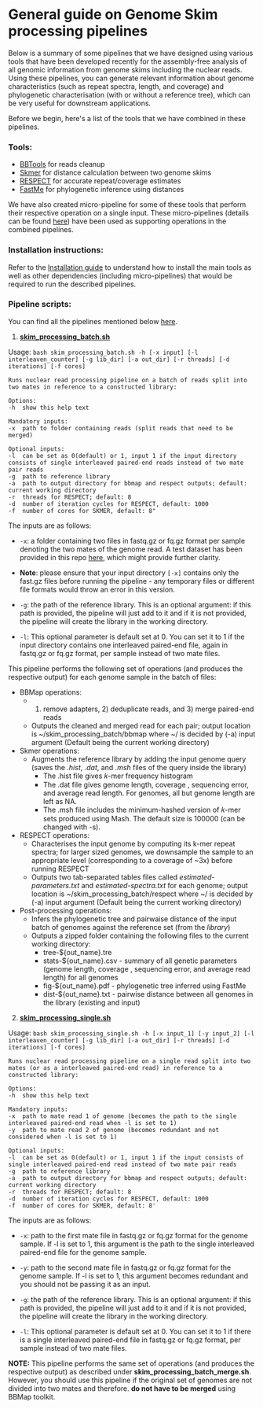 # General guide on Genome Skim processing pipelines 

Below is a summary of some pipelines that we have designed using various tools that have been developed recently for the assembly-free analysis of all genomic information from genome skims including the nuclear reads. Using these pipelines, you can generate relevant information about genome characteristics (such as repeat spectra, length, and coverage) and phylogenetic characterisation (with or without a reference tree), which can be very useful for downstream applications.

Before we begin, here's a list of the tools that we have combined in these pipelines. 

### Tools:

* [BBTools](https://sourceforge.net/projects/bbmap/) for reads cleanup
* [Skmer](https://github.com/shahab-sarmashghi/Skmer) for distance calculation between two genome skims
* [RESPECT](https://github.com/shahab-sarmashghi/RESPECT) for accurate repeat/coverage estimates
* [FastMe](http://www.atgc-montpellier.fr/fastme/) for phylogenetic inference using distances

We have also created micro-pipeline for some of these tools that perform their respective operation on a single input. These micro-pipelines (details can be found [here](https://github.com/smirarab/skimming_scripts/tree/master/Skim_processing_pipelines/Pipelines)) have been used as supporting operations in the combined pipelines. 

### Installation instructions:

Refer to the [Installation guide](https://github.com/smirarab/skimming_scripts/blob/master/Skim_processing_pipelines/Installation_guide.md) to understand how to install the main tools as well as other dependencies (including micro-pipelines) that would be required to run the described pipelines.

### Pipeline scripts:

You can find all the pipelines mentioned below [here](https://github.com/smirarab/skimming_scripts/tree/master/Skim_processing_pipelines/Pipelines).

1. [**skim_processing_batch.sh**](https://github.com/smirarab/skimming_scripts/blob/master/Skim_processing_pipelines/Pipelines/skim_processing_batch.sh)

Usage: ``bash skim_processing_batch.sh -h [-x input] [-l interleaven_counter] [-g lib_dir] [-a out_dir] [-r threads] [-d iterations] [-f cores]``

``Runs nuclear read processing pipeline on a batch of reads split into two mates in reference to a constructed library:``
    
    Options:
    -h  show this help text
   
    Mandatory inputs:
    -x  path to folder containing reads (split reads that need to be merged)
    
    Optional inputs:
    -l  can be set as 0(default) or 1, input 1 if the input directory consists of single interleaved paired-end reads instead of two mate pair reads
    -g  path to reference library
    -a  path to output directory for bbmap and respect outputs; default: current working directory
    -r  threads for RESPECT; default: 8
    -d  number of iteration cycles for RESPECT, default: 1000
    -f  number of cores for SKMER, default: 8"

The inputs are as follows:

* `-x`: a folder containing two files in fastq.gz or fq.gz format per sample denoting the two mates of the genome read. A test dataset has been provided in this repo [here](https://github.com/smirarab/skimming_scripts/tree/master/Skim_processing_pipelines/test/skims), which might provide further clarity. 

* **Note**: please ensure that your input directory `[-x]` contains only the fast.gz files before running the pipeline - any temporary files or different file formats would throw an error in this version.

* `-g`: the path of the reference library. This is an optional argument: if this path is provided, the pipeline will just add to it and if it is not provided, the pipeline will create the library in the working directory. 

* `-l`: This optional parameter is default set at 0. You can set it to 1 if the input directory contains one interleaved paired-end file, again in fastq.gz or fq.gz format, per sample instead of two mate files. 

This pipeline performs the following set of operations (and produces the respective output) for each genome sample in the batch of files:

* BBMap operations: 
    * 1) remove adapters, 2) deduplicate reads, and 3) merge paired-end reads
    * Outputs the cleaned and merged read for each pair; output location is ~/skim_processing_batch/bbmap where ~/ is decided by (-a) input argument (Default being the current working directory)
* Skmer operations:
    * Augments the reference library by adding the input genome query (saves the *.hist*, *.dat*, and *.msh* files of the query inside the library)
        * The .hist file gives 𝑘-mer frequency histogram
        * The .dat file gives genome length, coverage , sequencing error, and average read length. For genomes, all but genome length are left as NA.
        * The .msh file includes the minimum-hashed version of 𝑘-mer sets produced using Mash. The default size is 100000 (can be changed with -s).
* RESPECT operations:
    *   Characterises the input genome by computing its k-mer repeat spectra; for larger sized genomes, we downsample the sample to an appropriate level (corresponding to a coverage of ~3x) before running RESPECT
    *   Outputs two tab-separated tables files called *estimated-parameters.txt* and *estimated-spectra.txt* for each genome; output location is ~/skim_processing_batch/respect where ~/ is decided by (-a) input argument (Default being the current working directory)
*   Post-processing operations:
    *   Infers the phylogenetic tree and pairwaise distance of the input batch of genomes against the reference set (from the *library*)
    *   Outputs a zipped folder containing the following files to the current working directory:
        *   tree-${out_name}.tre 
        *   stats-${out_name}.csv - summary of all genetic parameters (genome length, coverage , sequencing error, and average read length) for all genomes
        *   fig-${out_name}.pdf - phylogenetic tree inferred using FastMe
        *   dist-${out_name}.txt - pairwise distance between all genomes in the library (existing and input)

2. [**skim_processing_single.sh**](https://github.com/smirarab/skimming_scripts/blob/master/Skim_processing_pipelines/Pipelines/skim_processing_single.sh)

Usage: ``bash skim_processing_single.sh -h [-x input_1] [-y input_2] [-l interleaven_counter] [-g lib_dir] [-a out_dir] [-r threads] [-d iterations] [-f cores]``

``Runs nuclear read processing pipeline on a single read split into two mates (or as a interleaved paired-end read) in reference to a constructed library:``
    
    Options:
    -h  show this help text
   
    Mandatory inputs:
    -x  path to mate read 1 of genome (becomes the path to the single interleaved paired-end read when -l is set to 1)
    -y  path to mate read 2 of genome (becomes redundant and not considered when -l is set to 1)
    
    Optional inputs:
    -l  can be set as 0(default) or 1, input 1 if the input consists of single interleaved paired-end read instead of two mate pair reads
    -g  path to reference library
    -a  path to output directory for bbmap and respect outputs; default: current working directory
    -r  threads for RESPECT; default: 8
    -d  number of iteration cycles for RESPECT, default: 1000
    -f  number of cores for SKMER, default: 8'
    
The inputs are as follows:

* `-x`: path to the first mate file in fastq.gz or fq.gz format for the genome sample. If -l is set to 1, this argument is the path to the single interleaved paired-end file for the genome sample.

* `-y`: path to the second mate file in fastq.gz or fq.gz format for the genome sample. If -l is set to 1, this argument becomes redundant and you should not be passing it as an input.

* `-g`: the path of the reference library. This is an optional argument: if this path is provided, the pipeline will just add to it and if it is not provided, the pipeline will create the library in the working directory. 

* `-l`: This optional parameter is default set at 0. You can set it to 1 if there is a single interleaved paired-end file in fastq.gz or fq.gz format, per sample instead of two mate files.

**NOTE:** This pipeline performs the same set of operations (and produces the respective output) as described under **skim_processing_batch_merge.sh**. However, you should use this pipeline if the original set of genomes are not divided into two mates and therefore. **do not have to be merged** using BBMap toolkit. 

